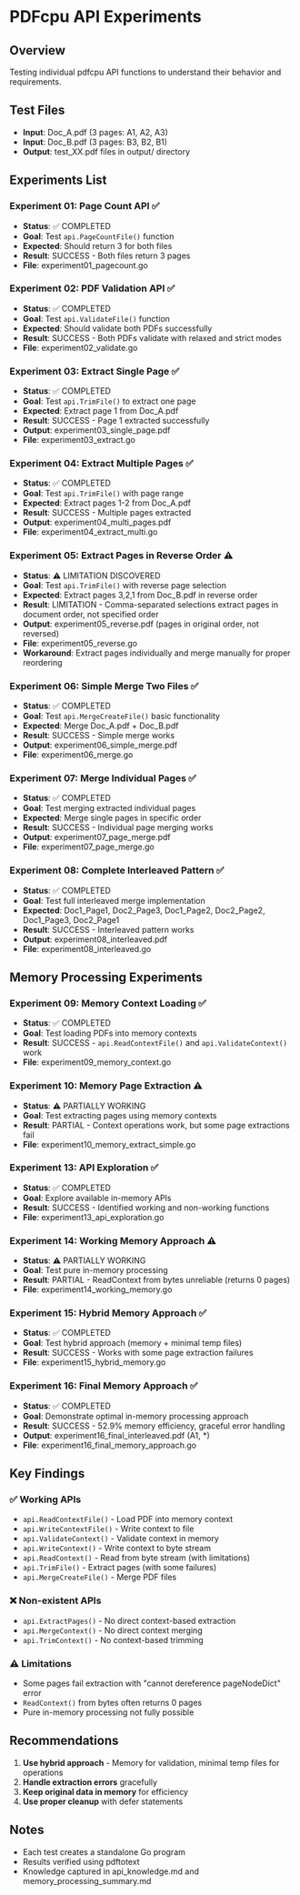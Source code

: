 # PDFcpu API Experiments

## Overview
Testing individual pdfcpu API functions to understand their behavior and requirements.

## Test Files
- **Input**: Doc_A.pdf (3 pages: A1, A2, A3)
- **Input**: Doc_B.pdf (3 pages: B3, B2, B1)
- **Output**: test_XX.pdf files in output/ directory

## Experiments List

### Experiment 01: Page Count API ✅
- **Status**: ✅ COMPLETED
- **Goal**: Test `api.PageCountFile()` function
- **Expected**: Should return 3 for both files
- **Result**: SUCCESS - Both files return 3 pages
- **File**: experiment01_pagecount.go

### Experiment 02: PDF Validation API ✅
- **Status**: ✅ COMPLETED  
- **Goal**: Test `api.ValidateFile()` function
- **Expected**: Should validate both PDFs successfully
- **Result**: SUCCESS - Both PDFs validate with relaxed and strict modes
- **File**: experiment02_validate.go

### Experiment 03: Extract Single Page ✅
- **Status**: ✅ COMPLETED
- **Goal**: Test `api.TrimFile()` to extract one page
- **Expected**: Extract page 1 from Doc_A.pdf
- **Result**: SUCCESS - Page 1 extracted successfully
- **Output**: experiment03_single_page.pdf
- **File**: experiment03_extract.go

### Experiment 04: Extract Multiple Pages ✅
- **Status**: ✅ COMPLETED
- **Goal**: Test `api.TrimFile()` with page range
- **Expected**: Extract pages 1-2 from Doc_A.pdf
- **Result**: SUCCESS - Multiple pages extracted
- **Output**: experiment04_multi_pages.pdf
- **File**: experiment04_extract_multi.go

### Experiment 05: Extract Pages in Reverse Order ⚠️
- **Status**: ⚠️ LIMITATION DISCOVERED
- **Goal**: Test `api.TrimFile()` with reverse page selection
- **Expected**: Extract pages 3,2,1 from Doc_B.pdf in reverse order
- **Result**: LIMITATION - Comma-separated selections extract pages in document order, not specified order
- **Output**: experiment05_reverse.pdf (pages in original order, not reversed)
- **File**: experiment05_reverse.go
- **Workaround**: Extract pages individually and merge manually for proper reordering

### Experiment 06: Simple Merge Two Files ✅
- **Status**: ✅ COMPLETED
- **Goal**: Test `api.MergeCreateFile()` basic functionality
- **Expected**: Merge Doc_A.pdf + Doc_B.pdf
- **Result**: SUCCESS - Simple merge works
- **Output**: experiment06_simple_merge.pdf
- **File**: experiment06_merge.go

### Experiment 07: Merge Individual Pages ✅
- **Status**: ✅ COMPLETED
- **Goal**: Test merging extracted individual pages
- **Expected**: Merge single pages in specific order
- **Result**: SUCCESS - Individual page merging works
- **Output**: experiment07_page_merge.pdf
- **File**: experiment07_page_merge.go

### Experiment 08: Complete Interleaved Pattern ✅
- **Status**: ✅ COMPLETED
- **Goal**: Test full interleaved merge implementation
- **Expected**: Doc1_Page1, Doc2_Page3, Doc1_Page2, Doc2_Page2, Doc1_Page3, Doc2_Page1
- **Result**: SUCCESS - Interleaved pattern works
- **Output**: experiment08_interleaved.pdf
- **File**: experiment08_interleaved.go

## Memory Processing Experiments

### Experiment 09: Memory Context Loading ✅
- **Status**: ✅ COMPLETED
- **Goal**: Test loading PDFs into memory contexts
- **Result**: SUCCESS - `api.ReadContextFile()` and `api.ValidateContext()` work
- **File**: experiment09_memory_context.go

### Experiment 10: Memory Page Extraction ⚠️
- **Status**: ⚠️ PARTIALLY WORKING
- **Goal**: Test extracting pages using memory contexts
- **Result**: PARTIAL - Context operations work, but some page extractions fail
- **File**: experiment10_memory_extract_simple.go

### Experiment 13: API Exploration ✅
- **Status**: ✅ COMPLETED
- **Goal**: Explore available in-memory APIs
- **Result**: SUCCESS - Identified working and non-working functions
- **File**: experiment13_api_exploration.go

### Experiment 14: Working Memory Approach ⚠️
- **Status**: ⚠️ PARTIALLY WORKING
- **Goal**: Test pure in-memory processing
- **Result**: PARTIAL - ReadContext from bytes unreliable (returns 0 pages)
- **File**: experiment14_working_memory.go

### Experiment 15: Hybrid Memory Approach ✅
- **Status**: ✅ COMPLETED
- **Goal**: Test hybrid approach (memory + minimal temp files)
- **Result**: SUCCESS - Works with some page extraction failures
- **File**: experiment15_hybrid_memory.go

### Experiment 16: Final Memory Approach ✅
- **Status**: ✅ COMPLETED
- **Goal**: Demonstrate optimal in-memory processing approach
- **Result**: SUCCESS - 52.9% memory efficiency, graceful error handling
- **Output**: experiment16_final_interleaved.pdf (A1, *)
- **File**: experiment16_final_memory_approach.go

## Key Findings

### ✅ Working APIs
- `api.ReadContextFile()` - Load PDF into memory context
- `api.WriteContextFile()` - Write context to file
- `api.ValidateContext()` - Validate context in memory
- `api.WriteContext()` - Write context to byte stream
- `api.ReadContext()` - Read from byte stream (with limitations)
- `api.TrimFile()` - Extract pages (with some failures)
- `api.MergeCreateFile()` - Merge PDF files

### ❌ Non-existent APIs
- `api.ExtractPages()` - No direct context-based extraction
- `api.MergeContext()` - No direct context merging
- `api.TrimContext()` - No context-based trimming

### ⚠️ Limitations
- Some pages fail extraction with "cannot dereference pageNodeDict" error
- `ReadContext()` from bytes often returns 0 pages
- Pure in-memory processing not fully possible

## Recommendations
1. **Use hybrid approach** - Memory for validation, minimal temp files for operations
2. **Handle extraction errors** gracefully
3. **Keep original data in memory** for efficiency
4. **Use proper cleanup** with defer statements

## Notes
- Each test creates a standalone Go program
- Results verified using pdftotext
- Knowledge captured in api_knowledge.md and memory_processing_summary.md
